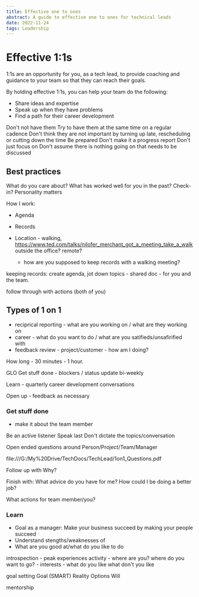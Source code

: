 ```yaml
---
title: Effective one to ones
abstract: A guide to effective one to ones for technical leads
date: 2022-11-24
tags: Leadership
---
```


# Effective 1:1s

1:1s are an opportunity for you, as a tech lead, to provide coaching and guidance to your team so that they can reach their goals.

By holding effective 1:1s, you can help your team do the following:

- Share ideas and expertise
- Speak up when they have problems
- Find a path for their career development


Don't not have them
Try to have them at the same time on a regular cadence
Don't think they are not important by turning up late, rescheduling or cutting down the time
Be prepared
Don't make it a progress report
Don't just focus on 
Don't assume there is nothing going on that needs to be discussed

## Best practices

What do you care about?
What has worked well for you in the past?
Check-in?
Personality matters

How I work:


- Agenda
- Records

- Location - walking, https://www.ted.com/talks/nilofer_merchant_got_a_meeting_take_a_walk 
outside the office?
remote?
    - how are you supposed to keep records with a walking meeting?

keeping records:
create agenda, jot down topics - shared doc - for you and the team. 

follow through with actions (both of you)


## Types of 1 on 1

- reciprical reporting - what are you working on / what are they working on
- career - what do you want to do / what are you satifieds/unsafirified with
- feedback review - project/customer - how am I doing?

How long - 30 minutes - 1 hour.

GLO
Get stuff done - blockers / status update bi-weekly 

Learn - quarterly career development conversations

Open up - feedback as necessary


### Get stuff done

- make it about the team member

Be an active listener
Speak last
Don't dictate the topics/conversation

Open ended questions around Person/Project/Team/Manager

file:///G:/My%20Drive/TechDocs/TechLead/1on1_Questions.pdf

Follow up with Why?

Finish with:
What advice do you have for me? How could I be doing a better job?

What actions for team member/you?

### Learn

- Goal as a manager: Make your business succeed by making your people succeed
- Understand stengths/weaknesses of
- What are you good at/what do you like to do

introspection
     - peak experiences activity - where are you? where do you want to go? 
     - interests - what do you like what don't you like

goal setting 
    Goal (SMART)
    Reality
    Options
    Will 

mentorship





